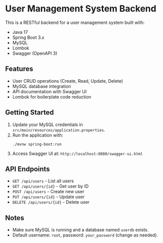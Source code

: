 # User Management System Backend

This is a RESTful backend for a user management system built with:
- Java 17
- Spring Boot 3.x
- MySQL
- Lombok
- Swagger (OpenAPI 3)

## Features
- User CRUD operations (Create, Read, Update, Delete)
- MySQL database integration
- API documentation with Swagger UI
- Lombok for boilerplate code reduction

## Getting Started
1. Update your MySQL credentials in `src/main/resources/application.properties`.
2. Run the application with:
   ```
   ./mvnw spring-boot:run
   ```
3. Access Swagger UI at: `http://localhost:8080/swagger-ui.html`

## API Endpoints
- `GET /api/users` - List all users
- `GET /api/users/{id}` - Get user by ID
- `POST /api/users` - Create new user
- `PUT /api/users/{id}` - Update user
- `DELETE /api/users/{id}` - Delete user

## Notes
- Make sure MySQL is running and a database named `userdb` exists.
- Default username: `root`, password: `your_password` (change as needed).
